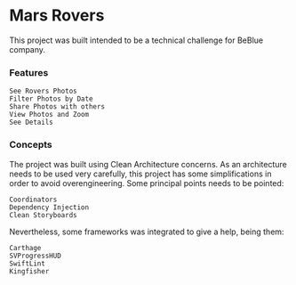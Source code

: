 # Mars Rovers

This project was built intended to be a technical challenge for BeBlue company.

### Features
	See Rovers Photos
	Filter Photos by Date
	Share Photos with others
	View Photos and Zoom
	See Details

### Concepts

The project was built using Clean Architecture concerns. As an architecture needs to be used very carefully, this project has some simplifications in order to avoid overengineering. Some principal points needs to be pointed:

	Coordinators
	Dependency Injection
	Clean Storyboards

Nevertheless, some frameworks was integrated to give a help, being them:

	Carthage
	SVProgressHUD
	SwiftLint
	Kingfisher

